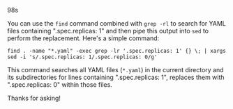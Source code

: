 98s

You can use the `find` command combined with `grep -rl` to search for YAML files containing ".spec.replicas: 1" and then pipe this output into `sed` to perform the replacement. Here's a simple command:

```
find . -name "*.yaml" -exec grep -lr '.spec.replicas: 1' {} \; | xargs sed -i 's/.spec.replicas: 1/.spec.replicas: 0/g'
```

This command searches all YAML files (`*.yaml`) in the current directory and its subdirectories for lines containing ".spec.replicas: 1", replaces them with ".spec.replicas: 0" within those files.

Thanks for asking!
